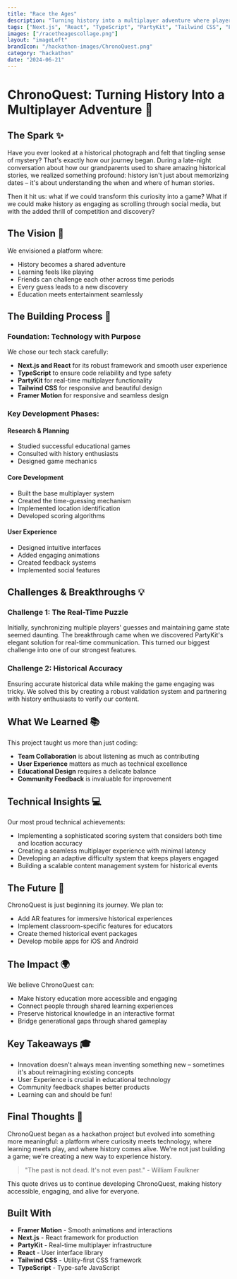 ```yaml
---
title: "Race the Ages"
description: "Turning history into a multiplayer adventure where players guess historical dates and locations in real-time."
tags: ["Next.js", "React", "TypeScript", "PartyKit", "Tailwind CSS", "Framer Motion"]
images: ["/racetheagescollage.png"]
layout: "imageLeft"
brandIcon: "/hackathon-images/ChronoQuest.png"
category: "hackathon"
date: "2024-06-21"
---
```


# ChronoQuest: Turning History Into a Multiplayer Adventure 🚀

## The Spark ✨

Have you ever looked at a historical photograph and felt that tingling sense of mystery? That's exactly how our journey began. During a late-night conversation about how our grandparents used to share amazing historical stories, we realized something profound: history isn't just about memorizing dates – it's about understanding the when and where of human stories.

Then it hit us: what if we could transform this curiosity into a game? What if we could make history as engaging as scrolling through social media, but with the added thrill of competition and discovery?

## The Vision 🎯

We envisioned a platform where:

- History becomes a shared adventure
- Learning feels like playing
- Friends can challenge each other across time periods
- Every guess leads to a new discovery
- Education meets entertainment seamlessly

## The Building Process 🔨

### Foundation: Technology with Purpose

We chose our tech stack carefully:

- **Next.js and React** for its robust framework and smooth user experience
- **TypeScript** to ensure code reliability and type safety
- **PartyKit** for real-time multiplayer functionality
- **Tailwind CSS** for responsive and beautiful design
- **Framer Motion** for responsive and seamless design

### Key Development Phases:

#### Research & Planning
- Studied successful educational games
- Consulted with history enthusiasts
- Designed game mechanics

#### Core Development
- Built the base multiplayer system
- Created the time-guessing mechanism
- Implemented location identification
- Developed scoring algorithms

#### User Experience
- Designed intuitive interfaces
- Added engaging animations
- Created feedback systems
- Implemented social features

## Challenges & Breakthroughs 💡

### Challenge 1: The Real-Time Puzzle
Initially, synchronizing multiple players' guesses and maintaining game state seemed daunting. The breakthrough came when we discovered PartyKit's elegant solution for real-time communication. This turned our biggest challenge into one of our strongest features.

### Challenge 2: Historical Accuracy
Ensuring accurate historical data while making the game engaging was tricky. We solved this by creating a robust validation system and partnering with history enthusiasts to verify our content.

## What We Learned 📚

This project taught us more than just coding:

- **Team Collaboration** is about listening as much as contributing
- **User Experience** matters as much as technical excellence
- **Educational Design** requires a delicate balance
- **Community Feedback** is invaluable for improvement

## Technical Insights 💻

Our most proud technical achievements:

- Implementing a sophisticated scoring system that considers both time and location accuracy
- Creating a seamless multiplayer experience with minimal latency
- Developing an adaptive difficulty system that keeps players engaged
- Building a scalable content management system for historical events

## The Future 🌟

ChronoQuest is just beginning its journey. We plan to:

- Add AR features for immersive historical experiences
- Implement classroom-specific features for educators
- Create themed historical event packages
- Develop mobile apps for iOS and Android

## The Impact 🌍

We believe ChronoQuest can:

- Make history education more accessible and engaging
- Connect people through shared learning experiences
- Preserve historical knowledge in an interactive format
- Bridge generational gaps through shared gameplay

## Key Takeaways 🎓

- Innovation doesn't always mean inventing something new – sometimes it's about reimagining existing concepts
- User Experience is crucial in educational technology
- Community feedback shapes better products
- Learning can and should be fun!

## Final Thoughts 💭

ChronoQuest began as a hackathon project but evolved into something more meaningful: a platform where curiosity meets technology, where learning meets play, and where history comes alive. We're not just building a game; we're creating a new way to experience history.

> "The past is not dead. It's not even past." - William Faulkner

This quote drives us to continue developing ChronoQuest, making history accessible, engaging, and alive for everyone.

## Built With

- **Framer Motion** - Smooth animations and interactions
- **Next.js** - React framework for production
- **PartyKit** - Real-time multiplayer infrastructure
- **React** - User interface library
- **Tailwind CSS** - Utility-first CSS framework
- **TypeScript** - Type-safe JavaScript